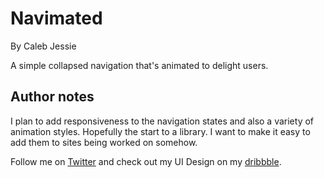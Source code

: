 Navimated
==============
By Caleb Jessie

A simple collapsed navigation that's animated to delight users.

Author notes
-------------------------

I plan to add responsiveness to the navigation states and also a variety of animation styles. Hopefully the start to a library. I want to make it easy to add them to sites being worked on somehow.

Follow me on [Twitter](http://www.twitter.com/calebjessie) and check out my UI Design on my [dribbble](http://www.dribbble.com/calebjessie).